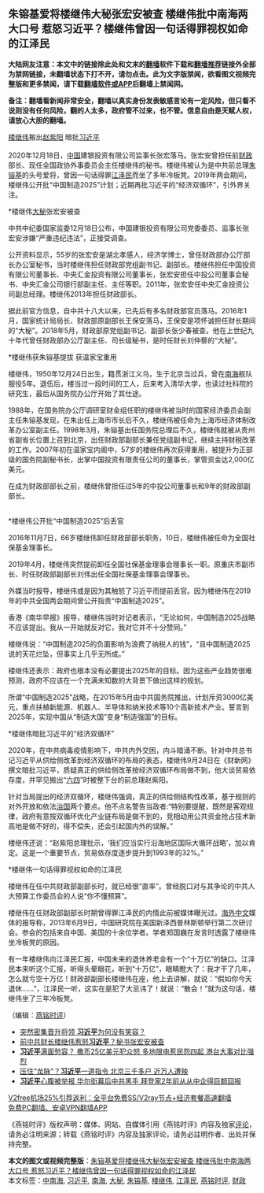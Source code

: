  <h2>朱镕基爱将楼继伟大秘张宏安被查 楼继伟批中南海两大口号 惹怒习近平？楼继伟曾因一句话得罪视权如命的江泽民</h2> <p class="notice"><b>大陆网友注意：本文中的链接除此处和文末的<a href="https://github.com/bannedbook/fanqiang" >翻墙</a>软件下载和<a href="https://github.com/killgcd/justmysocks/blob/master/README.md">翻墙推荐</a>链接外全部为禁网链接，未翻墙状态下打不开，请勿点击。此为文字版禁闻，欲看图文视频完整版和更多禁闻，请下载<a href="https://github.com/bannedbook/fanqiang">翻墙软件或APP</a>后翻墙上禁闻网。</p><p>备注：翻墙看新闻非常安全，翻墙以真实身份发表敏感言论有一定风险，但只看不说则没有任何风险，翻的人太多，政府管不过来，也不管。信息自由是天赋人权，请放心大胆的翻墙。</b></p>  <div class="entry"> <p> </p> <p> <a href="https://www.bannedbook.org/bnews/tag/%e6%a5%bc%e7%bb%a7%e4%bc%9f/" class="st_tag internal_tag" rel="tag" title="标签 楼继伟 下的日志">楼继伟</a>搬出<span class='wp_keywordlink'><a href="https://www.bannedbook.org/forum2/topic93.html" title="《改革历程-赵紫阳回忆录》" target="_blank">赵紫阳</a></span> 暗批<a href="https://www.bannedbook.org/bnews/tag/%e4%b9%a0%e8%bf%91%e5%b9%b3/" class="st_tag internal_tag" rel="tag" title="标签 习近平 下的日志">习近平</a><br />&nbsp;<br />2020年12月18日&#65292;<span class='wp_keywordlink_affiliate'><a href="https://www.bannedbook.org/" title="中国" target="_blank">中国</a></span>建银投资有限公司监事长张宏落马&#12290;张宏安曾担任前<a href="https://www.bannedbook.org/bnews/tag/%E8%B4%A2%E6%94%BF/" class="st_tag internal_tag" rel="tag" title="标签 财政 下的日志">财政</a>部长&#12289;现任全国政协外事委员会主任楼继伟的秘书&#12290;楼继伟被认为是中共前总理<a href="https://www.bannedbook.org/bnews/tag/%e6%9c%b1%e9%95%95%e5%9f%ba/" class="st_tag internal_tag" rel="tag" title="标签 朱镕基 下的日志">朱镕基</a>的头号爱将&#65292;曾因一句话得罪<a href="https://www.bannedbook.org/bnews/tag/%e6%b1%9f%e6%b3%bd%e6%b0%91/" class="st_tag internal_tag" rel="tag" title="标签 江泽民 下的日志">江泽民</a>而坐了多年冷板凳&#12290;2019年两会期间&#65292;楼继伟公开批&#8220;中国制造2025&#8221;计划&#65307;近期再批习近平的&#8220;经济双循环&#8221;&#65292;引外界关注&#12290;</p> <p>   *楼继伟<a href="https://www.bannedbook.org/bnews/tag/%E5%A4%A7%E7%A7%98/" class="st_tag internal_tag" rel="tag" title="标签 大秘 下的日志">大秘</a>张宏安被查</p> <p>中共中纪委国家监委12月18日公布&#65292;中国建银投资有限公司党委委员&#12289;监事长张宏安涉嫌&#8220;严重违纪违法&#8221;&#65292;正接受调查&#12290;</p> <p>公开资料显示&#65292;55岁的张宏安是湖北孝感人&#65292;经济学博士&#65292;曾任财政部办公厅部长办公室秘书&#65292;当时楼继伟担任财政部党组副书记&#12289;副部长&#12290;楼继伟担任中国投资有限公司董事长&#12289;中央汇金投资有限公司董事长&#65292;张宏安担任中投公司董事会秘书&#12289;中央汇金公司银行部副主任&#12289;主任等职&#12290;2011年&#65292;张宏安任中央汇金投资公司副总经理&#12290;楼继伟2013年担任财政部长&#12290;</p> <p>据此前官方信息&#65292;自中共十八大以来&#65292;已先后有多名财政部官员落马&#12290;2016年1月&#65292;国家统计局局长&#12289;财政部原副部长王保安落马&#65292;王保安是项怀诚担任财长期间的&#8220;大秘&#8221;&#12290;2018年5月&#65292;财政部原党组副书记&#12289;副部长张少春被查&#12290;他在上世纪九十年代曾任财政部办公厅副主任&#12289;司长级秘书&#65292;是时任财长刘仲藜的&#8220;大秘&#8221;&#12290;</p> <p>*楼继伟获朱镕基提拔 获温家宝重用</p>  <p>楼继伟&#65292;1950年12月24日出生&#65292;籍贯浙江义乌&#65292;生于北京当过兵&#65292;曾在<a href="https://www.bannedbook.org/bnews/tag/%e5%8d%97%e6%b5%b7/" class="st_tag internal_tag" rel="tag" title="标签 南海 下的日志">南海</a>舰队服役5年&#12290;退伍后&#65292;楼当过一段时间的工人&#65292;后来考入清华大学&#65292;也读过社科院的研究生&#65292;最后从国务院办公厅开始了其仕途&#12290;</p> <p>1988年&#65292;在国务院办公厅调研室财金组任职的楼继伟被当时的国家经济委员会副主任朱镕基发现&#65292;在朱出任上海市市长后不久&#65292;楼继伟被任命为上海市经济体制改革办公室副主任&#12290;1998年3月&#65292;朱镕基出任国务院总理后不久&#65292;楼继伟就被从贵州省副省长位置上召到北京&#65292;出任财政部副部长兼任党组副书记&#65292;继续主持财税改革的工作&#12290;2007年初在温家宝内阁中&#65292;57岁的楼继伟再次获得重用&#65292;被提升为正部级的国务院副秘书长&#65292;出掌中国投资有限责任公司的董事长&#65292;掌管资金达2,000亿美元&#12290;</p> <p>在成为财政部部长之前&#65292;楼继伟曾担任过5年的中投公司董事长和9年的财政部副部长&#12290;<br />&nbsp;</p> <p>   *楼继伟公开批&#8220;中国制造2025&#8221;后丢官</p> <p>2016年11月7日&#65292;66岁楼继伟卸任财政部部长职务&#65292;10日&#65292;楼继伟被任命为全国社保基金理事长&#12290;</p> <p>2019年4月&#65292;楼继伟突然提前卸任全国社保基金理事会理事长一职&#12290;原重庆市副市长&#12289;时任财政部副部长刘伟出任全国社保基金理事会理事长&#12290;</p> <p>外媒当时报导&#65292;楼继伟或是因为其触怒了习近平而提前丢官&#12290;因为楼继伟在2019年的中共全国两会期间曾公开指责&#8220;中国制造2025&#8221;&#12290;</p>  <p>香港&#12298;南华早报&#12299;报导&#65292;楼继伟当时对记者表示&#65292;&#8220;无论如何&#65292;中国制造2025战略不应该提出&#12290;我从一开始就反对它&#65292;我对它并不十分赞同&#12290;&#8221;</p> <p>楼继伟说&#65306;&#8220;中国制造2025的负面影响为浪费了纳税人的钱&#8221;&#65292;&#8220;且中国制造2025说的天花烂坠&#65292;但事实上几乎无所成&#12290;&#8221;</p> <p>楼继伟还表示&#65306;政府也根本没有必要提出2025年的目标&#12290;因为这些产业趋势很难预测&#65292;政府不应该在一个充满未知数的大背景下做出这样的规划&#12290;</p> <p>所谓&#8220;中国制造2025&#8221;战略&#65292;在2015年5月由中共国务院推出&#65292;计划斥资3000亿美元&#65292;重点扶植新能源&#12289;机器人&#12289;半导体和纳米技术等10个高新技术产业&#12290;誓言到2025年&#65292;实现中国从&#8220;制造大国&#8221;变身&#8220;制造强国&#8221;的目标&#12290;</p> <p>*楼继伟暗批习近平的&#8220;经济双循环&#8221;</p> <p>2020年&#65292;在中共病毒疫情影响下&#65292;中共内外交困&#65292;内斗暗涌不断&#12290;针对中共总书记习近平从供给侧改革到经济双循环的布局的表态&#65292;楼继伟9月24日在&#12298;财新网&#12299;撰文暗批习近平&#65292;质疑真正的供给侧改革按经济双循环布局做不到&#65292;他大谈贸易依存度&#65292;并罕见搬出&#8220;<span class='wp_keywordlink'><a href="https://www.bannedbook.org/forum2/topic2509.html" title="《中国六四真相》" target="_blank">六四</a></span>&#8221;时被整下台的前总理赵紫阳&#12290;</p> <p>针对当局提出的经济双循环&#65292;楼继伟强调&#65292;真正的供给侧结构性改革&#65292;基于规则的对外开放和依法<span class='wp_keywordlink'><a href="https://www.bannedbook.org/forum24/topic8925.html" title="《治国大道》" target="_blank">治国</a></span>两个要点&#12290;他不点名警告当政者:&#8220;特别要提醒&#65292;既然是客观规律&#65292;政府有意按双循环优化产业链布局是做不到的&#65292;竞相动用公共资金抢占技术新高地是做不好的&#65292;得不偿失&#65292;还会引起国内外的误解&#12290;&#8221;</p>  <p>楼继伟还说&#65306;&#8220;赵紫阳总理批示&#65292;&#8216;我们应当实行沿海地区国际大循环战略&#8217;&#65292;加以肯定&#12290;这是一个重要节点&#65292;贸易依存度逐步提升到1993年的32%&#12290;&#8221;</p> <p>   *楼继伟一句话得罪视权如命的江泽民</p> <p>楼继伟在任中共财政部副部长时&#65292;就已经很&#8220;直率&#8221;&#12290;曾经脱口对与其争论的中共人大预算工作委员会的人说&#8220;你不懂预算&#8221;&#12290;</p> <p>楼继伟在任财政部副部长时期曾得罪江泽民的内情此前被媒体曝光过&#12290;<span class='wp_keywordlink_affiliate'><a href="https://99cn.info/" title="海外中文" target="_blank">海外中文</a></span>媒体的报导称&#65292;2013年6月9日&#65292;中国研究院在美国新泽西普林斯顿举行第二次研讨会&#12290;参会的包括来自中国&#12289;美国的十余位学者&#12290;学者郑国巍在发言时透露了楼继伟坐冷板凳的原因&#12290;</p> <p>有一年楼继伟向江泽民汇报&#65292;中国未来的退休养老金有一个&#8220;十万亿&#8221;的缺口&#12290;江泽民本来听这个汇报&#65292;听得头晕眼花&#65292;听到&#8220;十万亿&#8221;&#65292;眼睛瞪大了&#65306;我才干了几年&#65292;怎么就亏空十万亿&#65281;财政部副部长楼继伟在座&#65292;他上去讲解&#65292;就说&#65306;&#8220;假如你今天退休&#8230;&#8230;&#8221;&#65292;江泽民一听&#65292;这实在是犯了大忌讳了&#65281;就说&#65306;&#8220;散会&#65281;&#8221;就为这句话&#65292;楼继伟坐了三年冷板凳&#12290;</p> <p>&#65288;编辑&#65306;<a href="https://www.bannedbook.org/bnews/tag/%e7%87%95%e9%93%ad%e6%97%b6%e8%af%84/" class="st_tag internal_tag" rel="tag" title="标签 燕铭时评 下的日志">燕铭时评</a>&#65289;</p> <ul class='op-related-articles' title='相关阅读'> <li><a href='https://www.bannedbook.org/bnews/comments/20201220/1451505.html' target='_blank'>突然密集晋升将领 <b>习近平</b>为何没有笑容？</a></li> <li><a href='https://www.bannedbook.org/bnews/comments/20201220/1451450.html' target='_blank'>前中共财长楼继伟惹怒<b>习近平</b>？秘书张宏安被查</a></li> <li><a href='https://www.bannedbook.org/bnews/topimagenews/20201220/1451283.html' target='_blank'><b>习近平</b>满面愁容？ 撒币25亿美元犯众怒 多地限电惹民怨四起 港台大事对比强烈</a></li> <li><a href='https://www.bannedbook.org/bnews/comments/20201220/1451224.html' target='_blank'>压住“龙脉”？<b>习近平</b>一道指令 北京三千多户 近万人遭殃</a></li> <li><a href='https://www.bannedbook.org/bnews/cnnews/20201219/1451181.html' target='_blank'><b>习近平</b>心腹被举报 华尔街幕后中共黑手 拜登家2年前从从中企得巨额回报</a></li> </ul> <p class="texttj"> <a href="https://www.bannedbook.org/forum23/topic22702.html" target="_blank">V2free机场25%引荐返利：全平台免费SS/V2ray节点+经济套餐高速翻墙</a><br/> <a href="https://github.com/bannedbook/fanqiang/wiki/%E7%A6%81%E9%97%BB%E7%BD%91%E5%AE%89%E5%8D%93%E7%BF%BB%E5%A2%99%E6%96%B0%E9%97%BBAPP" target="_blank">免费PC翻墙、安卓VPN翻墙APP</a></p><p>&#12298;燕铭时评&#12299;版权声明&#65306;媒体&#12289;网站&#12289;自媒体引用&#12298;燕铭时评&#12299;内容及独家<span class='wp_keywordlink_affiliate'><a href="https://www.bannedbook.org/bnews/comments/" title="新闻评论" target="_blank">评论</a></span>&#65292;请务必注明来源&#65307;转载&#12298;燕铭时评&#12299;内容及独家评论&#65292;请务必註明作者&#12289;出处并保持完整&#12290; </p> <a name='sharetosocial'></a>       <div><b>本文的图文或视频完整版</b>：<a href='https://www.bannedbook.org/bnews/comments/20201220/1451532.html'>朱镕基爱将楼继伟大秘张宏安被查 楼继伟批中南海两大口号 惹怒习近平？楼继伟曾因一句话得罪视权如命的江泽民</a></div>  </div><!--END ENTRY--> <div class="postfooter"> <div>本文标签：<a href="https://www.bannedbook.org/bnews/tag/%e4%b8%ad%e5%8d%97%e6%b5%b7/" rel="tag">中南海</a>, <a href="https://www.bannedbook.org/bnews/tag/%e4%b9%a0%e8%bf%91%e5%b9%b3/" rel="tag">习近平</a>, <a href="https://www.bannedbook.org/bnews/tag/%e5%8d%97%e6%b5%b7/" rel="tag">南海</a>, <a href="https://www.bannedbook.org/bnews/tag/%E5%A4%A7%E7%A7%98/" rel="tag">大秘</a>, <a href="https://www.bannedbook.org/bnews/tag/%e6%9c%b1%e9%95%95%e5%9f%ba/" rel="tag">朱镕基</a>, <a href="https://www.bannedbook.org/bnews/tag/%e6%a5%bc%e7%bb%a7%e4%bc%9f/" rel="tag">楼继伟</a>, <a href="https://www.bannedbook.org/bnews/tag/%e6%b1%9f%e6%b3%bd%e6%b0%91/" rel="tag">江泽民</a>, <a href="https://www.bannedbook.org/bnews/tag/%e7%87%95%e9%93%ad%e6%97%b6%e8%af%84/" rel="tag">燕铭时评</a>, <a href="https://www.bannedbook.org/bnews/tag/%E8%B4%A2%E6%94%BF/" rel="tag">财政</a></div>  </div><!--END POSTFOOTER--> 
